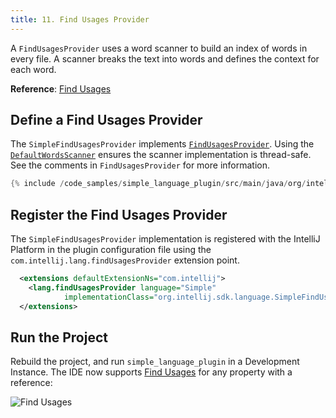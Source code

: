 ```yaml
---
title: 11. Find Usages Provider
---
```

<!-- Copyright 2000-2020 JetBrains s.r.o. and other contributors. Use of this source code is governed by the Apache 2.0 license that can be found in the LICENSE file. -->

A `FindUsagesProvider` uses a word scanner to build an index of words in every file.
A scanner breaks the text into words and defines the context for each word.

**Reference**: [Find Usages](/reference_guide/custom_language_support/find_usages.md)

## Define a Find Usages Provider
The `SimpleFindUsagesProvider` implements [`FindUsagesProvider`](upsource:///platform/indexing-api/src/com/intellij/lang/findUsages/FindUsagesProvider.java).
Using the [`DefaultWordsScanner`](upsource:///platform/indexing-api/src/com/intellij/lang/cacheBuilder/DefaultWordsScanner.java) ensures the scanner implementation is thread-safe.
See the comments in `FindUsagesProvider` for more information.

```java
{% include /code_samples/simple_language_plugin/src/main/java/org/intellij/sdk/language/SimpleFindUsagesProvider.java %}
```

## Register the Find Usages Provider
The `SimpleFindUsagesProvider` implementation is registered with the IntelliJ Platform in the plugin configuration file using the `com.intellij.lang.findUsagesProvider` extension point.

```xml
  <extensions defaultExtensionNs="com.intellij">
    <lang.findUsagesProvider language="Simple"
            implementationClass="org.intellij.sdk.language.SimpleFindUsagesProvider"/>
  </extensions>
```

## Run the Project
Rebuild the project, and run `simple_language_plugin` in a Development Instance.
The IDE now supports [Find Usages](https://www.jetbrains.com/help/idea/find-highlight-usages.html) for any property with a reference:

![Find Usages](img/find_usages.png)
